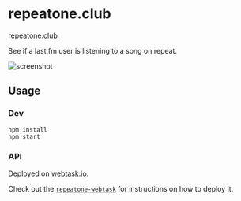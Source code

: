 # repeatone.club

[repeatone.club](https://repeatoneclub.lukecod.es)

See if a last.fm user is listening to a song on repeat.

![screenshot](https://cldup.com/UjR_z73vH5.png)

## Usage

### Dev

```
npm install
npm start
```

### API

Deployed on [webtask.io](https://webtask.io/).

Check out the [`repeatone-webtask`](https://github.com/lukekarrys/repeatone-webtask) for instructions on how to deploy it.
